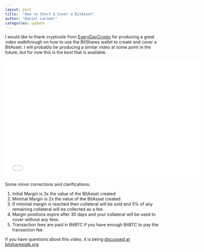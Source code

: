 ```yaml
---
layout: post
title:  "How to Short & Cover a BitAsset"
author: "Daniel Larimer"
categories: update
---
```


I would like to thank cryptosile from [EveryDayCrypto](https://www.everydaycrypto.com/) for producing a great video 
walkthrough on how to use the BitShares wallet to create and cover a BitAsset.  I will probably be producing a 
similar video at some point in the future, but for now this is the best that is available.    

<center>
<iframe width="640" height="390" src="//www.youtube.com/embed/tNCKyfvT-mw" frameborder="0" allowfullscreen></iframe>
</center>

Some minor corrections and clarifications:

1. Initial Margin is 3x the value of the BitAsset created
2. Minimal Margin is 2x the value of the BitAsset created
3. If minimal margin is reached then collateral will be sold and 5% of any remaining collateral will be collected as a fee.
4. Margin positions expire after 30 days and your collateral will be used to cover without any fees.
5. Transaction fees are paid in BitBTC if you have enough BitBTC to pay the transaction fee. 

If you have questions about this video, it is being [discussed at bitsharestalk.org](https://bitsharestalk.org/index.php?topic=12629.0)

